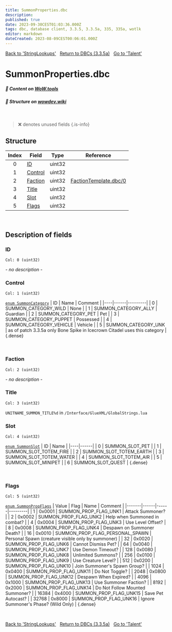 ```yaml
---
title: SummonProperties.dbc
description:
published: true
date: 2023-09-30CEST01:03:36.000Z
tags: dbc, database client, 3.3.5, 3.3.5a, 335, 335a, wotlk
editor: markdown
dateCreated: 2023-08-09CEST00:06:01.000Z
---
```

<a href="https://trinitycore.info/files/DBC/335/stringlookups" class="mt-5 v-btn v-btn--depressed v-btn--flat v-btn--outlined theme--light v-size--default darkblue--text text--lighten-3"><span class="v-btn__content"><i aria-hidden="true" class="v-icon notranslate v-icon--left mdi mdi-arrow-left theme--light"></i><span>Back to 'StringLookups'</span></span></a>&nbsp;&nbsp;&nbsp;<a href="https://trinitycore.info/files/DBC/335/home" class="mt-5 v-btn v-btn--depressed v-btn--flat v-btn--outlined theme--light v-size--default darkblue--text text--lighten-3"><span class="v-btn__content"><i aria-hidden="true" class="v-icon notranslate v-icon--left mdi mdi-home-outline theme--light"></i><span>Return to DBCs (3.3.5a)</span></span></a>&nbsp;&nbsp;&nbsp;<a href="https://trinitycore.info/files/DBC/335/talent" class="mt-5 v-btn v-btn--depressed v-btn--flat v-btn--outlined theme--light v-size--default darkblue--text text--lighten-3"><span class="v-btn__content"><span>Go to 'Talent'</span><i aria-hidden="true" class="v-icon notranslate v-icon--right mdi mdi-arrow-right theme--light"></i></span></a>

# SummonProperties.dbc
##### :open_book: Content on [WoW.tools](https://wow.tools/dbc/?dbc=summonproperties&build=3.3.5.12340)
##### :pencil: Structure on [wowdev.wiki](https://wowdev.wiki/DB/SummonProperties)
&nbsp;

> :x: denotes unused fields
{.is-info}


## Structure

| Index | Field | Type | Reference |
| :---: | --- | :---: | --- |
| 0 | [ID](#id) | uint32 |  |
| 1 | [Control](#control) | uint32 |  |
| 2 | [Faction](#faction) | uint32 | [FactionTemplate.dbc/0](/files/DBC/335/factiontemplate#id) |
| 3 | [Title](#title) | uint32 |  |
| 4 | [Slot](#slot) | uint32 |  |
| 5 | [Flags](#flags) | uint32 |  |
&nbsp;
## Description of fields

### ID
<code>Col: 0 (uint32)</code>

*- no description -*
&nbsp;

### Control
<code>Col: 1 (uint32)</code>

[`enum SummonCategory`](https://github.com/TrinityCore/TrinityCore/blob/3.3.5/src/server/shared/SharedDefines.h#L3292-L3301)
| ID | Name | Comment |
|----|------|---------|
| 0 | SUMMON_CATEGORY_WILD | None |
| 1 | SUMMON_CATEGORY_ALLY | Guardian |
| 2 | SUMMON_CATEGORY_PET | Pet |
| 3 | SUMMON_CATEGORY_PUPPET | Possessed |
| 4 | SUMMON_CATEGORY_VEHICLE | Vehicle |
| 5 | SUMMON_CATEGORY_UNK | as of patch 3.3.5a only Bone Spike in Icecrown Citadel uses this category |
{.dense}

&nbsp;

### Faction
<code>Col: 2 (uint32)</code>

*- no description -*
&nbsp;

### Title
<code>Col: 3 (uint32)</code>

`UNITNAME_SUMMON_TITLE%d` in `/Interface/GlueXML/GlobalStrings.lua`
&nbsp;

### Slot
<code>Col: 4 (uint32)</code>

[`enum SummonSlot`](https://github.com/TrinityCore/TrinityCore/blob/3.3.5/src/server/shared/SharedDefines.h#L3220-L3331)
| ID | Name |
|----|------|
| 0 | SUMMON_SLOT_PET |
| 1 | SUMMON_SLOT_TOTEM_FIRE |
| 2 | SUMMON_SLOT_TOTEM_EARTH |
| 3 | SUMMON_SLOT_TOTEM_WATER |
| 4 | SUMMON_SLOT_TOTEM_AIR |
| 5 | SUMMON_SLOT_MINIPET |
| 6 | SUMMON_SLOT_QUEST |
{.dense}

&nbsp;

### Flags
<code>Col: 5 (uint32)</code>

[`enum SummonPropFlags`](https://github.com/TrinityCore/TrinityCore/blob/3.3.5/src/server/shared/DataStores/DBCEnums.h#L411-L430)
| Value | Flag | Name | Comment |
|-------|------|------|---------|
| 1 | 0x0001 | SUMMON_PROP_FLAG_UNK1 | Attack Summoner? |
| 2 | 0x0002 | SUMMON_PROP_FLAG_UNK2 | Help when Summoned in combat? |
| 4 | 0x0004 | SUMMON_PROP_FLAG_UNK3 | Use Level Offset? |
| 8 | 0x0008 | SUMMON_PROP_FLAG_UNK4 | Despawn on Summoner Death? |
| 16 | 0x0010 | SUMMON_PROP_FLAG_PERSONAL_SPAWN | Personal Spawn (creature visible only by summoner) |
| 32 | 0x0020 | SUMMON_PROP_FLAG_UNK6 | Cannot Dismiss Pet? |
| 64 | 0x0040 | SUMMON_PROP_FLAG_UNK7 | Use Demon Timeout? |
| 128 | 0x0080 | SUMMON_PROP_FLAG_UNK8 | Unlimited Summons? |
| 256 | 0x0100 | SUMMON_PROP_FLAG_UNK9 | Use Creature Level? |
| 512 | 0x0200 | SUMMON_PROP_FLAG_UNK10 | Join Summoner's Spawn Group? |
| 1024 | 0x0400 | SUMMON_PROP_FLAG_UNK11 | Do Not Toggle? |
| 2048 | 0x0800 | SUMMON_PROP_FLAG_UNK12 | Despawn When Expired? |
| 4096 | 0x1000 | SUMMON_PROP_FLAG_UNK13 | Use Summoner Faction? |
| 8192 | 0x2000 | SUMMON_PROP_FLAG_UNK14 | Do Not Follow Mounted Summoner? |
| 16384 | 0x4000 | SUMMON_PROP_FLAG_UNK15 | Save Pet Autocast? |
| 32768 | 0x8000 | SUMMON_PROP_FLAG_UNK16 | Ignore Summoner's Phase? (Wild Only) |
{.dense}

&nbsp;

<a href="https://trinitycore.info/files/DBC/335/stringlookups" class="mt-5 v-btn v-btn--depressed v-btn--flat v-btn--outlined theme--light v-size--default darkblue--text text--lighten-3"><span class="v-btn__content"><i aria-hidden="true" class="v-icon notranslate v-icon--left mdi mdi-arrow-left theme--light"></i><span>Back to 'StringLookups'</span></span></a>&nbsp;&nbsp;&nbsp;<a href="https://trinitycore.info/files/DBC/335/home" class="mt-5 v-btn v-btn--depressed v-btn--flat v-btn--outlined theme--light v-size--default darkblue--text text--lighten-3"><span class="v-btn__content"><i aria-hidden="true" class="v-icon notranslate v-icon--left mdi mdi-home-outline theme--light"></i><span>Return to DBCs (3.3.5a)</span></span></a>&nbsp;&nbsp;&nbsp;<a href="https://trinitycore.info/files/DBC/335/talent" class="mt-5 v-btn v-btn--depressed v-btn--flat v-btn--outlined theme--light v-size--default darkblue--text text--lighten-3"><span class="v-btn__content"><span>Go to 'Talent'</span><i aria-hidden="true" class="v-icon notranslate v-icon--right mdi mdi-arrow-right theme--light"></i></span></a>
